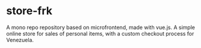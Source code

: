 # store-frk
A mono repo repository based on microfrontend, made with vue.js. A simple online store for sales of personal items, with a custom checkout process for Venezuela.
